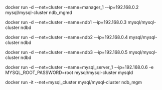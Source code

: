 
docker run -d --net=cluster --name=manager_1 --ip=192.168.0.2 mysql/mysql-cluster ndb_mgmd

docker run -d --net=cluster --name=ndb1 --ip=192.168.0.3 mysql/mysql-cluster ndbd

docker run -d --net=cluster --name=ndb2 --ip=192.168.0.4 mysql/mysql-cluster ndbd

docker run -d --net=cluster --name=ndb3 --ip=192.168.0.5 mysql/mysql-cluster ndbd

docker run -d --net=cluster --name=mysql_server_1 --ip=192.168.0.6 -e MYSQL_ROOT_PASSWORD=root mysql/mysql-cluster mysqld

docker run -it --net=mysql_cluster mysql/mysql-cluster ndb_mgm


